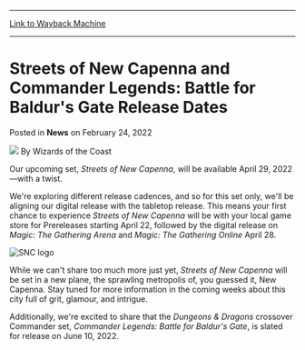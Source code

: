 
---
[Link to Wayback Machine](https://web.archive.org/web/20220224234409/https://magic.wizards.com/en/articles/archive/news/streets-new-capenna-and-commander-legends-battle-baldurs-gate-release-dates)

[_metadata_:author]:- "Wizards of the Coast"
[_metadata_:description]:- "Get ready as Streets of New Capenna and Commander Legends: Battle for Baldur's Gate arrive later this year!"
[_metadata_:generator]:- "Drupal 7 (http://drupal.org)"
[_metadata_:node]:- "1578011"
[_metadata_:publish_date]:- "2022-02-24"
[_metadata_:source]:- "div-main-content"
[_metadata_:title]:- "Streets of New Capenna and Commander Legends: Battle for Baldur's Gate Release Dates"
[_metadata_:wayback_capture_timestamp]:- "2022-02-24 23:44:09"
[_metadata_:wayback_raw_url]:- "https://web.archive.org/web/20220224234409id_/https://magic.wizards.com/en/articles/archive/news/streets-new-capenna-and-commander-legends-battle-baldurs-gate-release-dates"
[_metadata_:wayback_url]:- "https://magic.wizards.com/en/articles/archive/news/streets-new-capenna-and-commander-legends-battle-baldurs-gate-release-dates"
---


Streets of New Capenna and Commander Legends: Battle for Baldur's Gate Release Dates
====================================================================================



 Posted in **News**
 on February 24, 2022 






![](https://media.magic.wizards.com/styles/auth_small/public/images/person/wizards_author.jpg)
By Wizards of the Coast











Our upcoming set, *Streets of New Capenna*, will be available April 29, 2022—with a twist.


We're exploring different release cadences, and so for this set only, we'll be aligning our digital release with the tabletop release. This means your first chance to experience *Streets of New Capenna* will be with your local game store for Prereleases starting April 22, followed by the digital release on *Magic: The Gathering Arena* and *Magic: The Gathering Online* April 28.


![SNC logo](https://media.wizards.com/2021/images/daily/OcqyP7ahOU.png)


While we can't share too much more just yet, *Streets of New Capenna* will be set in a new plane, the sprawling metropolis of, you guessed it, New Capenna. Stay tuned for more information in the coming weeks about this city full of grit, glamour, and intrigue.


Additionally, we're excited to share that the *Dungeons & Dragons* crossover Commander set, *Commander Legends: Battle for Baldur's Gate*, is slated for release on June 10, 2022.







